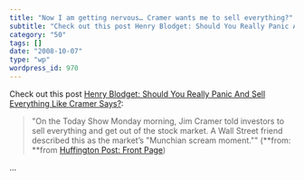 ```yaml
---
title: "Now I am getting nervous… Cramer wants me to sell everything?"
subtitle: "Check out this post Henry Blodget: Should You Really Panic And Sell Everything Like Cramer Says?"
category: "50"
tags: []
date: "2008-10-07"
type: "wp"
wordpress_id: 970
---
```

Check out this post [Henry Blodget: Should You Really Panic And Sell Everything Like Cramer Says?](http://www.huffingtonpost.com/henry-blodget/should-you-really-panic-n_b_132440.html):
> "On the Today Show Monday morning, Jim Cramer told investors to sell everything and get out of the stock market. A Wall Street friend described this as the market’s "Munchian scream moment."" (**from: **from [Huffington Post: Front Page](http://feeds.huffingtonpost.com/FeaturedPosts)) 

 …